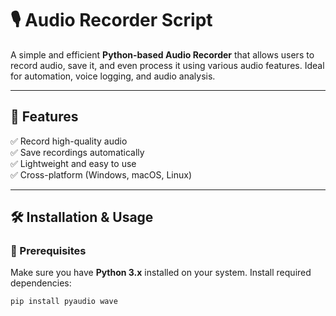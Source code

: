 # 🎙️ Audio Recorder Script

A simple and efficient **Python-based Audio Recorder** that allows users to record audio, save it, and even process it using various audio features. Ideal for automation, voice logging, and audio analysis.

---

## 📌 Features
✅ Record high-quality audio  
✅ Save recordings automatically  
✅ Lightweight and easy to use  
✅ Cross-platform (Windows, macOS, Linux)  

---

## 🛠️ Installation & Usage

### **🔹 Prerequisites**
Make sure you have **Python 3.x** installed on your system. Install required dependencies:  

```sh
pip install pyaudio wave
